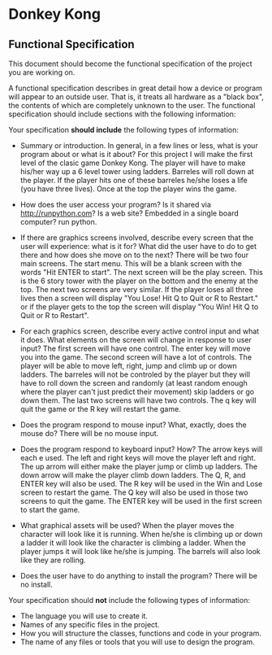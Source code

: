 # Donkey Kong



## Functional Specification

This document should become the functional specification of the project you are working on.

A functional specification describes in great detail how a device or program will appear to an
outside user. That is, it treats all hardware as a "black box", the contents of which are completely
unknown to the user. The functional specification should include sections with the following information:

Your specification **should include** the following types of information:


* Summary or introduction. In general, in a few lines or less, what is your program about or what is it about?
    For this project I will make the first level of the clasic game Donkey Kong. The player will have to make his/her way up a 6 level tower using ladders. Barreles will roll down at the player. If the player hits one of these barreles he/she loses a life (you have three lives). Once at the top the player wins the game.

* How does the user access your program? Is it shared via http://runpython.com? Is a web site? Embedded in 
  a single board computer? 
  run python.

* If there are graphics screens involved, describe every screen that the user will experience: what is it for? 
    What did the user have to do to get there and how does she move on to the next?
 There will be two four main screens. The start menu. This will be a blank screen with the words "Hit ENTER to start". The next screen will be the play screen. This is the 6 story tower with the player on the bottom and the enemy at the top. The next two screens are very similar. If the player loses all three lives then a screen will display "You Lose! Hit Q to Quit or R to Restart." or if the player gets to the top the screen will display "You Win! Hit Q to Quit or R to Restart". 

* For each graphics screen, describe every active control input and what it does. What elements on the screen will
  change in response to user input?
    The first screen will have one control. The enter key will move you into the game. The second screen will have a lot of controls. The player will be able to move left, right, jump and climb up or down ladders. The barreles will not be controled by the player but they will have to roll down the screen and randomly (at least random enough where the player can't just predict their movement) skip ladders or go down them. The last two screens will have two controls. The q key will quit the game or the R key will restart the game.

* Does the program respond to mouse input? What, exactly, does the mouse do?
  There will be no mouse input.

* Does the program respond to keyboard input? How?
  The arrow keys will each e used. The left and right keys will move the player left and right. The up arrom will either make the player jump or climb up ladders. The down arrow will make the player climb down ladders. The Q, R, and ENTER key will also be used. The R key will be used in the Win and Lose screen to restart the game. The Q key will also be used in those two screens to quit the game. The ENTER key will be used in the first screen to start the game.

* What graphical assets will be used?
  When the player moves the character will look like it is running. When he/she is climbing up or down a ladder it will look like the character is climbing a ladder. When the player jumps it will look like he/she is jumping. The barrels will also look like they are rolling. 

* Does the user have to do anything to install the program?
  There will be no install.

Your specification should **not** include the following types of information:

* The language you will use to create it.
* Names of any specific files in the project.
* How you will structure the classes, functions and code in your program.
* The name of any files or tools that you will use to design the program.
